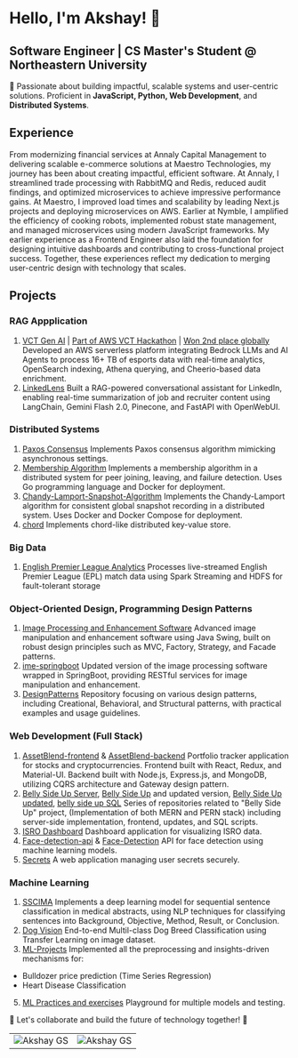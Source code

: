 # Hello, I'm Akshay! 👋

## Software Engineer | CS Master's Student @ Northeastern University

🚀 Passionate about building impactful, scalable systems and user-centric solutions. Proficient in **JavaScript, Python, Web Development**, and **Distributed Systems**.

## Experience
From modernizing financial services at Annaly Capital Management to delivering scalable e-commerce solutions at Maestro Technologies, my journey has been about creating impactful, efficient software. At Annaly, I streamlined trade processing with RabbitMQ and Redis, reduced audit findings, and optimized microservices to achieve impressive performance gains. At Maestro, I improved load times and scalability by leading Next.js projects and deploying microservices on AWS. Earlier at Nymble, I amplified the efficiency of cooking robots, implemented robust state management, and managed microservices using modern JavaScript frameworks. My earlier experience as a Frontend Engineer also laid the foundation for designing intuitive dashboards and contributing to cross-functional project success. Together, these experiences reflect my dedication to merging user-centric design with technology that scales.

## Projects

### RAG Appplication
1. [VCT Gen AI](https://github.com/gsakshay/vct-gen-ai) | [Part of AWS VCT Hackathon](https://devpost.com/software/vct-scout) | [Won 2nd place globally](https://press.aboutamazon.com/2024/12/aws-and-riot-games-announce-the-winner-of-the-valorant-champions-tour-hackathon-esports-manager-challenge)
Developed an AWS serverless platform integrating Bedrock LLMs and AI Agents to process 16+ TB of esports data with real-time analytics, OpenSearch indexing, Athena querying, and Cheerio-based data enrichment.
3. [LinkedLens](https://github.com/gsakshay/LinkedLens)
Built a RAG-powered conversational assistant for LinkedIn, enabling real-time summarization of job and recruiter content using LangChain, Gemini Flash 2.0, Pinecone, and FastAPI with OpenWebUI.


### Distributed Systems

1. [Paxos Consensus](https://github.com/gsakshay/paxos)
Implements Paxos consensus algorithm mimicking asynchronous settings.
2. [Membership Algorithm](https://github.com/gsakshay/Membership-Algorithm)
Implements a membership algorithm in a distributed system for peer joining, leaving, and failure detection. Uses Go programming language and Docker for deployment.
3. [Chandy-Lamport-Snapshot-Algorithm](https://github.com/gsakshay/Chandy-Lamport-Snapshot-Algorithm)
Implements the Chandy-Lamport algorithm for consistent global snapshot recording in a distributed system. Uses Docker and Docker Compose for deployment.
4. [chord](https://github.com/gsakshay/DHT)
Implements chord-like distributed key-value store.

### Big Data
1. [English Premier League Analytics](https://github.com/gsakshay/Real-time-English-Premier-League-Analytics)
 Processes live-streamed English Premier League (EPL) match data using Spark Streaming and HDFS for fault-tolerant storage

### Object-Oriented Design, Programming Design Patterns

1. [Image Processing and Enhancement Software](https://github.com/gsakshay/Image-Processing-and-Enhancement-Software)
Advanced image manipulation and enhancement software using Java Swing, built on robust design principles such as MVC, Factory, Strategy, and Facade patterns.
2. [ime-springboot](https://github.com/gsakshay/ime-springboot)
Updated version of the image processing software wrapped in SpringBoot, providing RESTful services for image manipulation and enhancement.
3. [DesignPatterns](https://github.com/gsakshay/DesignPatterns)
Repository focusing on various design patterns, including Creational, Behavioral, and Structural patterns, with practical examples and usage guidelines.

### Web Development (Full Stack)

1. [AssetBlend-frontend](https://github.com/gsakshay/assetBlend-frontend) & [AssetBlend-backend](https://github.com/gsakshay/assetBlend-backend)
Portfolio tracker application for stocks and cryptocurrencies. Frontend built with React, Redux, and Material-UI. Backend built with Node.js, Express.js, and MongoDB, utilizing CQRS architecture and Gateway design pattern.
2. [Belly Side Up Server](https://github.com/gsakshay/Belly-Side-Up-Server), [Belly Side Up](https://github.com/gsakshay/Belly-Side-Up) and updated version, [Belly Side Up updated](https://github.com/gsakshay/Belly-Side-Up-updated), [belly side up SQL](https://github.com/gsakshay/belly-side-up-SQL)
Series of repositories related to "Belly Side Up" project, (Implementation of both MERN and PERN stack) including server-side implementation, frontend, updates, and SQL scripts.
3. [ISRO Dashboard](https://github.com/gsakshay/ISRO-Dashboard)
Dashboard application for visualizing ISRO data.
4. [Face-detection-api](https://github.com/gsakshay/Face-detection-api) & [Face-Detection](https://github.com/gsakshay/Face-detection)
API for face detection using machine learning models.
5. [Secrets](https://github.com/gsakshay/Secrets)
A web application managing user secrets securely.

### Machine Learning

1. [SSCIMA](https://github.com/gsakshay/SSCIMA)
Implements a deep learning model for sequential sentence classification in medical abstracts, using NLP techniques for classifying sentences into Background, Objective, Method, Result, or Conclusion.
2. [Dog Vision](https://github.com/gsakshay/Dog-Vision)
End-to-end Multil-class Dog Breed Classification using Transfer Learning on image dataset.
3. [ML-Projects](https://github.com/gsakshay/ML-Projects)
Implemented all the preprocessing and insights-driven mechanisms for:
  * Bulldozer price prediction (Time Series Regression)
  * Heart Disease Classification
5. [ML Practices and exercises](https://github.com/gsakshay/ML-Practices-and-exercies)
Playground for multiple models and testing.


🌟 Let's collaborate and build the future of technology together! 🌟

<table>
  <tr>
    <td>
      <img src="https://github-readme-stats.vercel.app/api?username=gsakshay&show_icons=true&locale=en" alt="Akshay GS" />
    </td>
    <td>
      <img src="https://github-readme-streak-stats.herokuapp.com/?user=gsakshay&" alt="Akshay GS" />
    </td>
  </tr>
</table>
